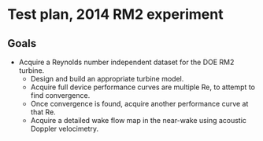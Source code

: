 # Test plan, 2014 RM2 experiment

## Goals
  * Acquire a Reynolds number independent dataset for the DOE RM2 turbine.
    * Design and build an appropriate turbine model.
    * Acquire full device performance curves are multiple Re, to attempt to
      find convergence.
    * Once convergence is found, acquire another performance curve at that
      Re. 
    * Acquire a detailed wake flow map in the near-wake using acoustic 
      Doppler velocimetry.
